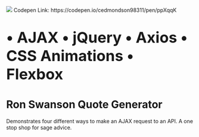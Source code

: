 <img src="http://pm1.narvii.com/6254/db288a5dfac54431d6b055b3ee85599bdd6f3149_128.jpg">
Codepen Link: https://codepen.io/cedmondson98311/pen/ppXqqK


<p style="font-size:40px"><b>• AJAX
 • jQuery
 • Axios
 • CSS Animations
 • Flexbox</b></p>

# Ron Swanson Quote Generator
Demonstrates four different ways to make an AJAX request to an API. A one stop shop for sage advice.
